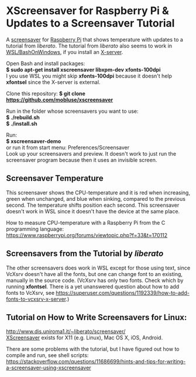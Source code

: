 # XScreensaver for Raspberry Pi & Updates to a Screensaver Tutorial
A [screensaver](https://en.wikipedia.org/wiki/Screensaver) for [Raspberry Pi](https://en.wikipedia.org/wiki/Raspberry_Pi)
that shows temperature with updates to a tutorial from *liberato*. The tutorial from *liberato* also seems to work in
[WSL/BashOnWindows](https://en.wikipedia.org/wiki/Windows_Subsystem_for_Linux), if you install an
[X-server](https://sourceforge.net/projects/vcxsrv/).

Open Bash and install packages:  
**$ sudo apt-get install xscreensaver libxpm-dev xfonts-100dpi**  
I you use WSL you might skip **xfonts-100dpi** because it doesn't help **xfontsel** since the X-server is external.

Clone this repository:
**$ git clone https://github.com/mobluse/xscreensaver**

Run in the folder whose screensavers you want to use:  
**$ ./rebuild.sh**  
**$ ./install.sh**

Run:  
**$ xscreensaver-demo**  
or run it from start menu: Preferences/Screensaver  
Look up your screensavers and preview. It doesn't work to just run the screensaver program because then it uses an 
invisible screen.

## Screensaver Temperature
This screensaver shows the CPU-temperature and it is red when increasing, green when unchanged, and blue when sinking, compared to 
the previous second. The temperature shifts position each second. This screensaver doesn't work in WSL since it doesn't have the 
device at the same place. 

How to measure CPU-temperature with a Raspberry Pi from the C programming language:  
https://www.raspberrypi.org/forums/viewtopic.php?f=33&t=170112

## Screensavers from the Tutorial by *liberato*
The other screensavers does work in WSL except for those using text, since VcXsrv doesn't have all the fonts,
but one can change font to an existing, manually in the source code.
(VcXsrv has only two fonts. Check which by running **xfontsel**.
There is a yet unanswered question about how to add fonts to VcXsrv,
see https://superuser.com/questions/1192339/how-to-add-fonts-to-vcxsrv-x-server.)

## Tutorial on How to Write Screensavers for Linux:  
http://www.dis.uniroma1.it/~liberato/screensaver/  
[XScreensaver](https://www.jwz.org/xscreensaver/) exists for X11 (e.g. Linux), Mac OS X, iOS, Android.

There are some problems with the tutorial, but I have figured out how to compile and run, see shell scripts:  
https://stackoverflow.com/questions/11686699/hints-and-tips-for-writing-a-screensaver-using-xscreensaver
